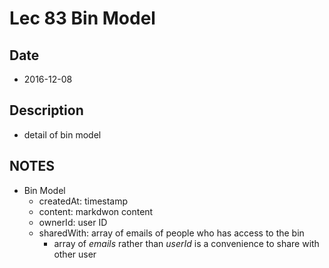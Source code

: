 # Lec 83 Bin Model

## Date

  - 2016-12-08

## Description

  - detail of bin model

## NOTES

  - Bin Model
      - createdAt: timestamp
      - content: markdwon content
      - ownerId: user ID
      - sharedWith: array of emails of people who has access to the bin
          - array of *emails* rather than *userId* is a convenience to share with other user
